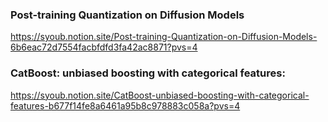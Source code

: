 ### Post-training Quantization on Diffusion Models
https://syoub.notion.site/Post-training-Quantization-on-Diffusion-Models-6b6eac72d7554facbfdfd3fa42ac8871?pvs=4


### CatBoost: unbiased boosting with categorical features: 
https://syoub.notion.site/CatBoost-unbiased-boosting-with-categorical-features-b677f14fe8a6461a95b8c978883c058a?pvs=4
